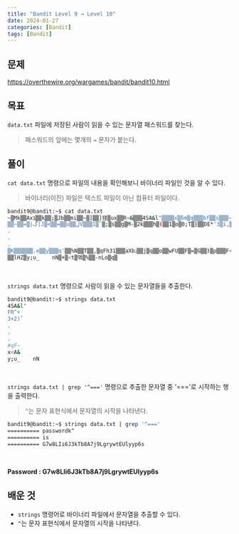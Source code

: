 ```yaml
---
title: "Bandit Level 9 → Level 10"
date: 2024-01-27
categories: [Bandit]
tags: [Bandit]
---
```


## 문제
<https://overthewire.org/wargames/bandit/bandit10.html>

## 목표
`data.txt` 파일에 저장된 사람이 읽을 수 있는 문자열 패스워드를 찾는다.  
> 패스워드의 앞에는 몇개의 `=` 문자가 붙는다.

## 풀이
`cat data.txt` 명령으로 파일의 내용을 확인해보니 바이너리 파일인 것을 알 수 있다.

> 바이너리(이진) 파일은 텍스트 파일이 아닌 컴퓨터 파일이다.

```sh
bandit9@bandit:~$ cat data.txt
~▒Mk▒▒Axڋ▒▒k▒▒;▒Jb▒▒mi▒▒~▒]▒▒]㹩▒ux▒▒R~&▒▒▒4SA&l"▒▒▒▒x▒ٗ6m▒q▒▒▒bf▒▒s▒▒▒~n▒▒▒▒▒n▒▒▒▒
▒▒~▒▒=▒|ڱ|J▒<▒▒=▒▒u▒▒ڷV▒▒▒1▒`▒;▒s▒▒g▒M-▒2k▒▒▒h▒(▒▒1▒o▒0;T▒}▒▒DE*'3▒i,▒▒▒x▒ʤ▒iSn3▒6E▒p:▒▒▒M▒▒▒O!▒d▒▒▒▒tW▒▒▒▒▒▒]▒▒]4&▒7▒FR^+▒6ư▒▒▒▒▒▒#
.
.
.
▒K▒▒▒▒▒▒.e▒▒y▒▒▒q'▒▒%N▒▒T▒▒,▒qFh31▒▒▒aXbۮ▒▒j▒q▒▒o▒▒wFU▒▒F▒=▒G▒▒)▒p▒▒▒F<▒N=▒gg0/▒▒j8\▒▒ ▒▒#qF~K▒▒y^▒▒?▒HeU▒    ▒6▒!▒▒f▒▒&▒x<A&▒▒gN▒j▒|▒
▒▒lHZ▒y;u_    nN▒+▒<t▒맦▒%▒▒-nLo▒q▒
```  

&nbsp;  

`strings data.txt` 명령으로 사람이 읽을 수 있는 문자열들을 추출한다.

```sh
bandit9@bandit:~$ strings data.txt
4SA&l"
FR^+
3+2)`
.
.
.
#qF~
x<A&
y;u_    nN
```  

&nbsp;  

`strings data.txt | grep '^==='` 명령으로 추출한 문자열 중 '==='로 시작하는 행을 출력한다.

> `^`는 문자 표현식에서 문자열의 시작을 나타낸다.

```sh
bandit9@bandit:~$ strings data.txt | grep '^==='
========== passwordk^
========== is
========== G7w8LIi6J3kTb8A7j9LgrywtEUlyyp6s
```  

&nbsp;  

**Password : G7w8LIi6J3kTb8A7j9LgrywtEUlyyp6s**

## 배운 것
- `strings` 명령어로 바이너리 파일에서 문자열을 추출할 수 있다.
- `^`는 문자 표현식에서 문자열의 시작을 나타낸다.